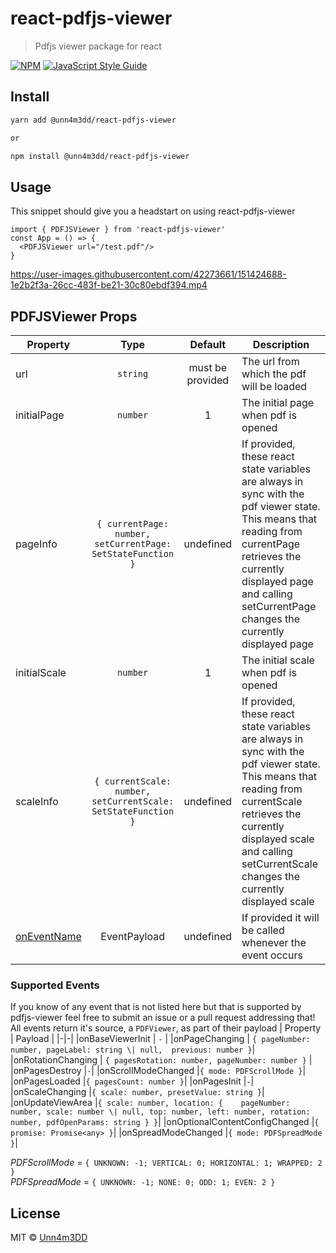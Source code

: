 # react-pdfjs-viewer

> Pdfjs viewer package for react

[![NPM](https://img.shields.io/npm/v/react-pdfjs-viewer.svg)](https://www.npmjs.com/package/react-pdfjs-viewer) [![JavaScript Style Guide](https://img.shields.io/badge/code_style-standard-brightgreen.svg)](https://standardjs.com)

## Install

```bash
yarn add @unn4m3dd/react-pdfjs-viewer

or

npm install @unn4m3dd/react-pdfjs-viewer
```




## Usage
This snippet should give you a headstart on using react-pdfjs-viewer
```tsx
import { PDFJSViewer } from 'react-pdfjs-viewer'
const App = () => {
  <PDFJSViewer url="/test.pdf"/>
}
```
https://user-images.githubusercontent.com/42273661/151424688-1e2b2f3a-26cc-483f-be21-30c80ebdf394.mp4
## PDFJSViewer Props

| Property   |      Type      |  Default | Description |
|----------|:-------------:|:------:|------|
| url | `string` | must be provided | The url from which the pdf will be loaded |
| initialPage | `number` | 1 | The initial page when pdf is opened |
| pageInfo | `{ currentPage: number, setCurrentPage: SetStateFunction }` | undefined | If provided, these react state variables are always in sync with the pdf viewer state. This means that reading from currentPage retrieves the currently displayed page and calling setCurrentPage changes the currently displayed page |
| initialScale | `number` | 1 | The initial scale when pdf is opened |
| scaleInfo | `{ currentScale: number, setCurrentScale: SetStateFunction }` | undefined | If provided, these react state variables are always in sync with the pdf viewer state. This means that reading from currentScale retrieves the currently displayed scale and calling setCurrentScale changes the currently displayed scale |
| [onEventName](#supported-events) | EventPayload | undefined | If provided it will be called whenever the event occurs |

### Supported Events
If you know of any event that is not listed here but that is supported by pdfjs-viewer feel free to submit an issue or a pull request addressing that!  
All events return it's source, a `PDFViewer`, as part of their payload
| Property   |      Payload      |
|-|-|
|onBaseViewerInit | `-` |
|onPageChanging | `{ pageNumber: number, pageLabel: string \| null,  previous: number }`|
|onRotationChanging | `{ pagesRotation: number, pageNumber: number }` |
|onPagesDestroy |`-`|
|onScrollModeChanged |`{ mode: PDFScrollMode }`|
|onPagesLoaded |`{ pagesCount: number }`|
|onPagesInit |`-`|
|onScaleChanging |`{ scale: number, presetValue: string }`|
|onUpdateViewArea |`{ scale: number, location: {    pageNumber: number, scale: number \| null, top: number, left: number, rotation: number, pdfOpenParams: string } }`|
|onOptionalContentConfigChanged |`{ promise: Promise<any> }`|
|onSpreadModeChanged |`{ mode: PDFSpreadMode }`|

*PDFScrollMode* = `{ UNKNOWN: -1; VERTICAL: 0; HORIZONTAL: 1; WRAPPED: 2 }`  
*PDFSpreadMode* = `{ UNKNOWN: -1; NONE: 0; ODD: 1; EVEN: 2 }`


## License

MIT © [Unn4m3DD](https://github.com/Unn4m3DD)
